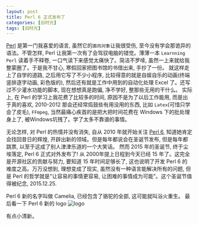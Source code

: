 ```yaml
---
layout: post
title: Perl 6 正式发布了
categories: [旧时光]
tags: [旧时光]
---
```


[Perl](www.perl.org) 是第一门我喜爱的语言, 虽然它的`面向对象`让我很受伤, 至今没有学会那诡异的语法。不管怎样, Perl 让我第一次有了会驾驭电脑的错觉。薄薄一本 `Learnning Perl` 读着手不释卷, 一口气读下来感觉太痛快了。简洁不罗嗦, 虽然一上来就给我整蒙圈了。于是我不甘心, 寒假回家把图书馆的书借出来, 手抄了一份。 就这样走上了自学的道路, 之后用它写了不少小程序, 比较得意的就是自娱自乐的动画(终端竖排逐字动画, 彩色版的), 然后还有就是工作中用到的自动化处理 Excel 了。还写过不少灌水功能的脚本, 现在想想真是跑偏, 净不学好, 整那些无用的干什么。 实际上, 在 Perl 的学习上我花费了比较多的时间, 原因不是为了以后工作能用, 而是出于真的喜欢, 2010-2012 那会还经常捣鼓些有用没用的东西, 比如 `Latex`(可惜只学会了皮毛), `FFmpeg`, 当然最痛心疾首的是把大把时间花费在 Windows 下的批处理身上了, 被Windows坑残了。学了太多不靠谱的事情。


无论怎样, 对 Perl 的热情并没有消失, 自从 2010 年就开始关注 [Perl 6](www.perl6.org), 知道她肯定会找回昔日的辉煌, 开辟出新的领域。但是每年都说会在圣诞节发布, 但是每年都跳票, 以至于这成了别人津津乐道的一个大笑话。 然而 2015 年的圣诞节, 终于尘埃落定, Perl 6 正式对外发布了! 从 2000年提上日程到今天已经 15 年了。这完全是开源社区的贡献与努力, 要知道 15 年时间足够长了, 这也说明了开发 Perl 6 的难度之高。万万没想到, 理想变成了现实, 虽然没有一种语言能解决所有的问题, 但是 Perl 的哲学就是"让容易的事情更容易, 让困难的事情成为可能"。这个圣诞节值得被纪念, 2015.12.25.

Perl 6 新的名字叫做 Camelia, 已经包含了骆驼的全部, 这可能就叫浴火重生。
最后看一下 Perl 6 新的 logo ![logo](http://perl6.org/camelia-logo.png) 

有点小清新。
